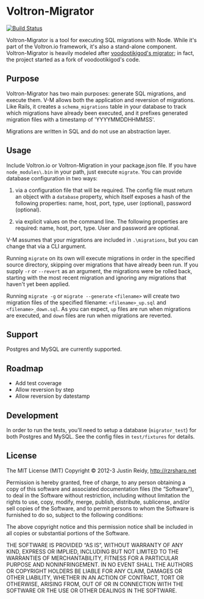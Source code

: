 # Voltron-Migrator

[![Build Status](https://travis-ci.org/jmreidy/voltron-migrator.png)](https://travis-ci.org/jmreidy/voltron-migrator)

Voltron-Migrator is a tool for executing SQL migrations with Node. While it's
part of the Voltron.io framework, it's also a stand-alone component.
Voltron-Migrator is heavily modeled after [voodootikigod's migrator](http://github.com/voodootikigod/migrator); 
in fact, the project started as a fork of voodootikigod's code.

## Purpose

Voltron-Migrator has two main purposes: generate SQL migrations, and execute them.
V-M allows both the application and reversion of migrations. Like Rails,
it creates a `schema_migrations` table in your database to track which
migrations have already been executed, and it prefixes generated
migration files with a timestamp of 'YYYYMMDDHHMMSS'.

Migrations are written in SQL and do not use an abstraction layer.

## Usage

Include Voltron.io or Voltron-Migration in your package.json file. If you
have `node_modules\.bin` in your path, just execute `migrate`. You can
provide database configuration in two ways:

1. via a configuration file that will be required. The config file must
return an object with a `database` property, which itself exposes a hash
of the following properties: name, host, port, type, user (optional),
password (optional).

2. via explicit values on the command line. The following properties
are required: name, host, port, type. User and password are optional.

V-M assumes that your migrations are included in `.\migrations`, but you
can change that via a CLI argument.

Running `migrate` on its own will execute migrations in order in the specified
source directory, skipping over migrations that have already been run. If
you supply `-r` or `--revert` as an argument, the migrations were be rolled back,
starting with the most recent migration and ignoring any migrations that
haven't yet been applied.

Running `migrate -g` or `migrate --generate` `<filename>` will create two
migration files of the specified filename: `<filename>_up.sql` and
`<filename>_down.sql`. As you can expect, `up` files are run when migrations
are executed, and `down` files are run when migrations are reverted.

## Support

Postgres and MySQL are currently supported.

## Roadmap

* Add test coverage
* Allow reversion by step
* Allow reversion by datestamp

## Development
In order to run the tests, you'll need to setup a database (`migrator_test`) for both Postgres and MySQL. See the config files in
`test/fixtures` for details.

## License
The MIT License (MIT)
Copyright © 2012-3 Justin Reidy, http://rzrsharp.net

Permission is hereby granted, free of charge, to any person obtaining a copy
of this software and associated documentation files (the “Software”), to deal
in the Software without restriction, including without limitation the rights
to use, copy, modify, merge, publish, distribute, sublicense, and/or sell
copies of the Software, and to permit persons to whom the Software is
furnished to do so, subject to the following conditions:

The above copyright notice and this permission notice shall be included in
all copies or substantial portions of the Software.

THE SOFTWARE IS PROVIDED “AS IS”, WITHOUT WARRANTY OF ANY KIND, EXPRESS OR
IMPLIED, INCLUDING BUT NOT LIMITED TO THE WARRANTIES OF MERCHANTABILITY,
FITNESS FOR A PARTICULAR PURPOSE AND NONINFRINGEMENT. IN NO EVENT SHALL THE
AUTHORS OR COPYRIGHT HOLDERS BE LIABLE FOR ANY CLAIM, DAMAGES OR OTHER
LIABILITY, WHETHER IN AN ACTION OF CONTRACT, TORT OR OTHERWISE, ARISING FROM,
OUT OF OR IN CONNECTION WITH THE SOFTWARE OR THE USE OR OTHER DEALINGS IN
THE SOFTWARE.
